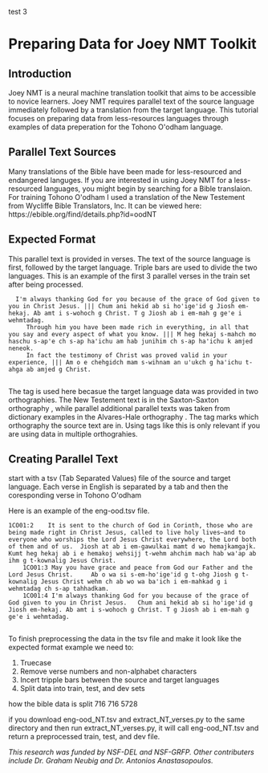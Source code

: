 <p> test 3</p>
<h1>Preparing Data for Joey NMT Toolkit</h1>

<h2>Introduction</h2>
<p>Joey NMT is a neural machine translation toolkit that aims to be accessible to novice learners.
 Joey NMT requires parallel text of the source language immediately followed by a translation from the       target language. This tutorial focuses on preparing data from less-resources languages through examples of  data preperation for the Tohono O'odham language. 
  </p>

<h2> Parallel Text Sources</h2>  
  <p>Many translations of the Bible have been made for less-resourced and endangered languges. If you are interested in using Joey NMT for a less-resourced languages, you might begin by searching for a Bible translaion. For training Tohono O'odham I used a translation of the New Testement from Wycliffe Bible Translators, Inc. It can be viewed here: https://ebible.org/find/details.php?id=oodNT 
  </p>

<h2> Expected Format</h2>
   <p>This parallel text is provided in verses. The text of the source language is first, followed by the target language. Triple bars are used to divide the two languages. This is an example of the first 3 parallel verses in the train set after being processed.
</p>
   <pre><code> <sax> I'm always thanking God for you because of the grace of God given to you in Christ Jesus. ||| Chum ani hekid ab si hoꞌigeꞌid g Jiosh em-hekaj. Ab amt i s-wohoch g Christ. T g Jiosh ab i em-mah g geꞌe i wehmtadag.
    <sax> Through him you have been made rich in everything, in all that you say and every aspect of what you know. ||| M heg hekaj s-mahch mo haschu s-apꞌe ch s-ap haꞌichu am hab junihim ch s-ap haꞌichu k amjed neneok.
    <sax> In fact the testimony of Christ was proved valid in your experience, ||| Am o e chehgidch mam s-wihnam an uꞌukch g haꞌichu t-ahga ab amjed g Christ.
 </code></pre>
    
  <p> The tag <sax> is used here becasue the target language data was provided in two orthographies. The New Testement text is in the Saxton-Saxton orthography <sax>, while parallel additional parallel texts was taken from dictionary examples in the Alvares-Hale orthography <ah>. The tag marks which orthography the source text are in. Using tags like this is only relevant if you are using data in multiple orthograhies. 
</p>
  
<h2> Creating Parallel Text</h2> 
  <p>start with a tsv (Tab Separated Values) file of the source and target language. Each verse in English is separated by a tab and then the coresponding verse in Tohono O'odham 
</p>
  <p>Here is an example of the eng-ood.tsv file.
</p>
  
  <pre><code>1CO01:2	It is sent to the church of God in Corinth, those who are being made right in Christ Jesus, called to live holy lives—and to everyone who worships the Lord Jesus Christ everywhere, the Lord both of them and of us.  Jiosh at ab i em-gawulkai mamt d wo hemajkamgajk. Kumt heg hekaj ab i e hemakoj wehsijj t-wehm ahchim mach hab waꞌap ab ihm g t-kownalig Jesus Christ.
    1CO01:3	May you have grace and peace from God our Father and the Lord Jesus Christ.  	Ab o wa si s-em-hoꞌigeꞌid g t-ohg Jiosh g t-kownalig Jesus Christ wehm ch ab wo wa baꞌich i em-mahkad g i wehmtadag ch s-ap tahhadkam.
    1CO01:4	I'm always thanking God for you because of the grace of God given to you in Christ Jesus.  	Chum ani hekid ab si hoꞌigeꞌid g Jiosh em-hekaj. Ab amt i s-wohoch g Christ. T g Jiosh ab i em-mah g geꞌe i wehmtadag.
 </code></pre>
    
  <p> To finish preprocessing the data in the tsv file and make it look like the expected format example we need to: 
</p> 
  
  <ol>
    <li>Truecase </li>
    <li>Remove verse numbers and non-alphabet characters </li>
    <li>Incert tripple bars between the source and target languages </li>
    <li>Split data into train, test, and dev sets </li>  
</ol>

  <p> how the bible data is split 716 716 5728
</p>

  <p> if you download eng-ood_NT.tsv and extract_NT_verses.py to the same directory and then run extract_NT_verses.py, it will call eng-ood_NT.tsv and return a preprocessed train, test, and dev file.
</p>


  <i>This research was funded by NSF-DEL and NSF-GRFP. Other contributers include Dr. Graham Neubig and Dr. Antonios Anastasopoulos. 
</i>

